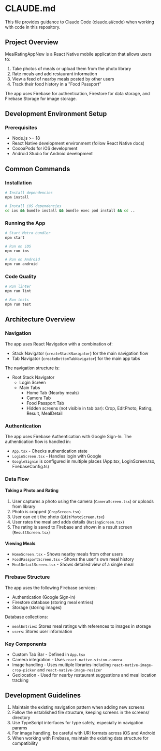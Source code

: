 # CLAUDE.md

This file provides guidance to Claude Code (claude.ai/code) when working with code in this repository.

## Project Overview

MealRatingAppNew is a React Native mobile application that allows users to:
1. Take photos of meals or upload them from the photo library
2. Rate meals and add restaurant information
3. View a feed of nearby meals posted by other users
4. Track their food history in a "Food Passport"

The app uses Firebase for authentication, Firestore for data storage, and Firebase Storage for image storage.

## Development Environment Setup

### Prerequisites
- Node.js >= 18
- React Native development environment (follow React Native docs)
- CocoaPods for iOS development
- Android Studio for Android development

## Common Commands

### Installation
```sh
# Install dependencies
npm install

# Install iOS dependencies
cd ios && bundle install && bundle exec pod install && cd ..
```

### Running the App
```sh
# Start Metro bundler
npm start

# Run on iOS
npm run ios

# Run on Android
npm run android
```

### Code Quality
```sh
# Run linter
npm run lint

# Run tests
npm run test
```

## Architecture Overview

### Navigation
The app uses React Navigation with a combination of:
- Stack Navigator (`createStackNavigator`) for the main navigation flow
- Tab Navigator (`createBottomTabNavigator`) for the main app tabs

The navigation structure is:
- Root Stack Navigator
  - Login Screen
  - Main Tabs
    - Home Tab (Nearby meals)
    - Camera Tab
    - Food Passport Tab
    - Hidden screens (not visible in tab bar): Crop, EditPhoto, Rating, Result, MealDetail

### Authentication
The app uses Firebase Authentication with Google Sign-In. The authentication flow is handled in:
- `App.tsx` - Checks authentication state
- `LoginScreen.tsx` - Handles login with Google
- `GoogleSignin` is configured in multiple places (App.tsx, LoginScreen.tsx, FirebaseConfig.ts)

### Data Flow

#### Taking a Photo and Rating
1. User captures a photo using the camera (`CameraScreen.tsx`) or uploads from library
2. Photo is cropped (`CropScreen.tsx`)
3. User can edit the photo (`EditPhotoScreen.tsx`)
4. User rates the meal and adds details (`RatingScreen.tsx`)
5. The rating is saved to Firebase and shown in a result screen (`ResultScreen.tsx`)

#### Viewing Meals
- `HomeScreen.tsx` - Shows nearby meals from other users
- `FoodPassportScreen.tsx` - Shows the user's own meal history
- `MealDetailScreen.tsx` - Shows detailed view of a single meal

### Firebase Structure

The app uses the following Firebase services:
- Authentication (Google Sign-In)
- Firestore database (storing meal entries)
- Storage (storing images)

Database collections:
- `mealEntries`: Stores meal ratings with references to images in storage
- `users`: Stores user information

### Key Components

- Custom Tab Bar - Defined in `App.tsx`
- Camera integration - Uses `react-native-vision-camera`
- Image handling - Uses multiple libraries including `react-native-image-crop-picker` and `react-native-image-resizer`
- Geolocation - Used for nearby restaurant suggestions and meal location tracking

## Development Guidelines

1. Maintain the existing navigation pattern when adding new screens
2. Follow the established file structure, keeping screens in the screens/ directory
3. Use TypeScript interfaces for type safety, especially in navigation params
4. For image handling, be careful with URI formats across iOS and Android
5. When working with Firebase, maintain the existing data structure for compatibility
